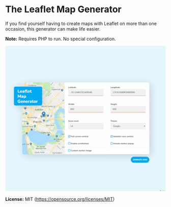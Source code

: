 # The Leaflet Map Generator
If you find yourself having to create maps with Leaflet on more than one occasion, this generator can make life easier.

**Note:** Requires PHP to run. No special configuration.

<img src="leaflet-demo.gif" />

**License:** MIT (https://opensource.org/licenses/MIT)
